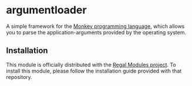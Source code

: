 # argumentloader
A simple framework for the [Monkey programming language](https://github.com/blitz-research/monkey), which allows you to parse the application-arguments provided by the operating system.

## Installation
This module is officially distributed with the [Regal Modules project](https://github.com/Regal-Internet-Brothers/regal-modules#regal-modules). To install this module, please follow the installation guide provided with that repository.
